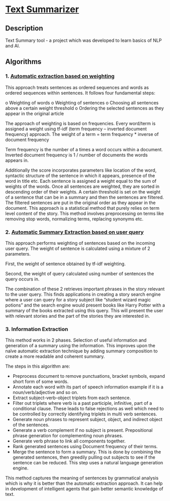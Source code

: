 # [Text Summarizer](https://en.wikipedia.org/wiki/Automatic_summarization)

## Description
Text Summary tool - a project which was developed to learn basics of NLP and AI.

## Algorithms

### 1.	[Automatic extraction based on weighting](http://research.nii.ac.jp/ntcir/workshop/OnlineProceedings3/NTCIR3-TSC-SekiY.pdf)
This approach treats sentences as ordered sequences and words as ordered sequences within sentences. It follows four fundamental steps:

o	Weighting of words
o	Weighting of sentences
o	Choosing all sentences above a certain weight threshold
o	Ordering the selected sentences as they appear in the original article

The approach of weighting is based on frequencies. Every word/term is assigned a weight using tf-idf (term frequency – inverted document frequency) approach. The weight of a term = term frequency * inverse of document frequency

Term frequency is the number of a times a word occurs within a document. 
Inverted document frequency is 1 / number of documents the words appears in.

Additionally the score incorporates parameters like location of the word, syntactic structure of the sentence in which it appears, presence of the word in title etc.
Each sentence is assigned a weight equal to the sum of weights of the words.
Once all sentences are weighted, they are sorted in descending order of their weights. A certain threshold is set on the weight of a sentence that can be in a summary and then the sentences are filtered.
The filtered sentences are put in the original order as they appear in the document. This approach is a statistical method that purely relies on term level content of the story. This method involves preprocessing on terms like removing stop words, normalizing terms, replacing synonyms etc.


### 2.	[Automatic Summary Extraction based on user query](http://ieeexplore.ieee.org/document/5270475/?reload=true)
This approach performs weighting of sentences based on the incoming user query. The weight of sentence is calculated using a mixture of 2 parameters. 

First, the weight of sentence obtained by tf-idf weighting. 

Second, the weight of query calculated using number of sentences the query occurs in. 

The combination of these 2 retrieves important phrases in the story relevant to the user query. This finds applications in creating a story search engine where a user can query for a story subject like “student wizard magic potions” and the search engine would present books like Harry Potter with a summary of the books extracted using this query. This will present the user with relevant stories and the part of the stories they are interested in.


### 3.	Information Extraction 
This method works in 2 phases. Selection of useful information and generation of a summary using the information. This improves upon the naïve automatic extraction technique by adding summary composition to create a more readable and coherent summary. 

The steps in this algorithm are:
-	Preprocess document to remove punctuations, bracket symbols, expand short form of some words.
-	Annotate each word with its part of speech information example if it is a noun/verb/adjective and so on.
-	Extract subject-verb-object triplets from each sentence.
-	Filter out triplets where verb is a past participle, infinitive, part of a conditional clause. These leads to false rejections as well which need to be controlled by correctly identifying triplets in multi verb sentences.
-	Generate noun phrases to represent subject, object, and indirect object of the sentences.
-	Generate a verb complement if no subject is present. Prepositional phrase generation for complementing noun phrases.
-	Generate verb phrase to link all components together.
-	Rank generated sentences using Document frequency of their terms.
-	Merge the sentence to form a summary. This is done by combining the generated sentences, then greedily pulling out subjects to see if the sentence can be reduced. This step uses a natural language generation engine.

This method captures the meaning of sentences by grammatical analysis which is why it is better than the automatic extraction approach. It can help in development of intelligent agents that gain better semantic knowledge of text.
